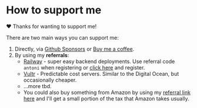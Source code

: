 # How to support me

❤️ Thanks for wanting to support me!

There are two main ways you can support me:

1. Directly, via [Github Sponsors](https://github.com/sponsors/bring-shrubbery) or [Buy me a coffee](https://www.buymeacoffee.com/bring.shrubbery).
2. By using my **referrals**:
   - [Railway](https://railway.app?referralCode=antoni) - super easy backend deployments. Use referral code `antoni` when registering or [click here](https://railway.app?referralCode=antoni) and register.
   - [Vultr](https://www.vultr.com/?ref=9255945-8H) - Predictable cost servers. Similar to the Digital Ocean, but occasionally cheaper.
   - ...more tbd.
   - You could also buy something from Amazon by using my [referral link here](https://www.amazon.de/b?_encoding=UTF8&tag=antonisilvest-21&linkCode=ur2&linkId=2d42316193a66f2cc3af0cb489302128&camp=1638&creative=6742&node=340843031) and I'll get a small portion of the tax that Amazon takes usually.
